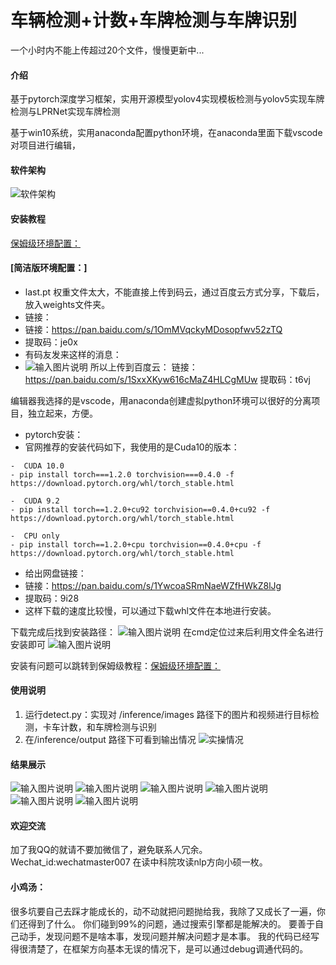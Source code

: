 # 车辆检测+计数+车牌检测与车牌识别
一个小时内不能上传超过20个文件，慢慢更新中...

#### 介绍
基于pytorch深度学习框架，实用开源模型yolov4实现模板检测与yolov5实现车牌检测与LPRNet实现车牌检测

基于win10系统，实用anaconda配置python环境，在anaconda里面下载vscode对项目进行编辑，




#### 软件架构
![软件架构](https://images.gitee.com/uploads/images/2021/0726/124949_31173f9c_5230895.png "屏幕截图.png")
#### 安装教程
[保姆级环境配置：](https://blog.csdn.net/weixin_44791964/article/details/106037141)
#### [简洁版环境配置：]


- last.pt 权重文件太大，不能直接上传到码云，通过百度云方式分享，下载后，放入weights文件夹。
- 链接：
- 链接：https://pan.baidu.com/s/1OmMVqckyMDosopfwv52zTQ 
- 提取码：je0x
- 有码友发来这样的消息：
- ![输入图片说明](https://images.gitee.com/uploads/images/2021/0805/114018_8dfbbbd1_5230895.png "屏幕截图.png")
所以上传到百度云：
链接：https://pan.baidu.com/s/1SxxXKyw616cMaZ4HLCgMUw 
提取码：t6vj

编辑器我选择的是vscode，用anaconda创建虚拟python环境可以很好的分离项目，独立起来，方便。

- pytorch安装：
- 官网推荐的安装代码如下，我使用的是Cuda10的版本：


```
-  CUDA 10.0
- pip install torch===1.2.0 torchvision===0.4.0 -f https://download.pytorch.org/whl/torch_stable.html

-  CUDA 9.2
- pip install torch==1.2.0+cu92 torchvision==0.4.0+cu92 -f https://download.pytorch.org/whl/torch_stable.html

-  CPU only
- pip install torch==1.2.0+cpu torchvision==0.4.0+cpu -f https://download.pytorch.org/whl/torch_stable.html
```

- 给出网盘链接：
- 链接：https://pan.baidu.com/s/1YwcoaSRmNaeWZfHWkZ8lJg 
- 提取码：9i28
- 这样下载的速度比较慢，可以通过下载whl文件在本地进行安装。

下载完成后找到安装路径：
![输入图片说明](https://images.gitee.com/uploads/images/2021/0726/163505_a23ec979_5230895.png "屏幕截图.png")
在cmd定位过来后利用文件全名进行安装即可
![输入图片说明](https://images.gitee.com/uploads/images/2021/0726/163530_2a02cebb_5230895.png "屏幕截图.png")

安装有问题可以跳转到保姆级教程：[保姆级环境配置：](https://blog.csdn.net/weixin_44791964/article/details/106037141)
 


#### 使用说明

1.  运行detect.py：实现对 /inference/images 路径下的图片和视频进行目标检测，卡车计数，和车牌检测与识别
2.  在/inference/output 路径下可看到输出情况
![实操情况](https://images.gitee.com/uploads/images/2021/0726/125452_912b655b_5230895.png "屏幕截图.png")
#### 结果展示
![输入图片说明](https://images.gitee.com/uploads/images/2021/0726/125806_282bc84b_5230895.png "屏幕截图.png")
![输入图片说明](https://images.gitee.com/uploads/images/2021/0726/125821_d3b76e7b_5230895.png "屏幕截图.png")
![输入图片说明](https://images.gitee.com/uploads/images/2021/0726/125852_8f9547b9_5230895.png "屏幕截图.png")
![输入图片说明](https://images.gitee.com/uploads/images/2021/0726/125900_c0c3d530_5230895.png "屏幕截图.png")
![输入图片说明](https://images.gitee.com/uploads/images/2021/0726/125922_5f8e31d1_5230895.png "屏幕截图.png")
![输入图片说明](https://images.gitee.com/uploads/images/2021/0726/125934_4f9e2aa9_5230895.png "屏幕截图.png")
#### 欢迎交流
加了我QQ的就请不要加微信了，避免联系人冗余。
Wechat_id:wechatmaster007
在读中科院攻读nlp方向小硕一枚。

#### 小鸡汤：

很多坑要自己去踩才能成长的，动不动就把问题抛给我，我除了又成长了一遍，你们还得到了什么。
你们碰到99%的问题，通过搜索引擎都是能解决的。
要善于自己动手，发现问题不是啥本事，发现问题并解决问题才是本事。
我的代码已经写得很清楚了，在框架方向基本无误的情况下，是可以通过debug调通代码的。